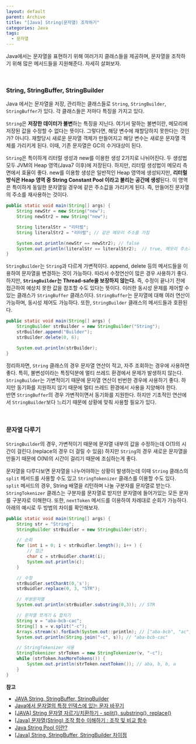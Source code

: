 ```yaml
---
layout: default
parent: Archive
title: "[Java] String(문자열) 조작하기"
categories: Java
tags:
  - 문자열
---  
```


Java에서는 문자열을 표현하기 위해 여러가지 클래스들을 제공하며, 문자열을 조작하기 위해 많은 메서드들을 지원해준다. 자세히 살펴보자.  

<br />  

### String, StringBuffer, StringBuilder
Java 에서는 문자열을 저장, 관리하는 클래스들로 `String`, `StringBuilder`, `StringBuffer`가 있다. 각 클래스들은 저마다 특징을 가지고 있다.  

`String`은 **저장한 데이터가 불변**하는 특징을 지닌다. 여기서 말하는 불변이란, 메모리에 저장된 값을 수정할 수 없다는 뜻이다. 그렇다면, 해당 변수에 재할당하지 못한다는 것인가? 아니다. 재할당시 새로운 문자열 객체가 만들어지고 해당 변수는 새로운 문자열 객체를 가리키게 된다. 이때, 기존 문자열은 GC의 수거대상이 된다.  

`String`은 특이하게 리터럴 생성과 new를 이용한 생성 2가지로 나뉘어진다. 두 생성법 모두 JVM의 Heap 영역(Java7 이후)에 저장된다. 하지만, 리터럴 생성법이 메모리 측면에서 효율이 좋다. new를 이용항 생성은 일반적인 Heap 영역에 생성되지만, **리터럴 방식은 Heap 영역 중 String Constant Pool 이라고 불리는 공간에 생성**된다. 이 영역은 특이하게 동일한 문자열일 경우에 같은 주소값을 가리키게 된다. 즉, 만들어진 문자열의 주소를 재사용하는 것이다.  
```java
public static void main(String[] args) {
    String newStr = new String("new");
    String newStr2 = new String("new");

    String literalStr = "리터럴";
    String literalStr2 = "리터럴"; // 같은 메모리 주소를 가짐

    System.out.println(newStr == newStr2); // false
    System.out.println(literalStr == literalStr2);  // true, 메모리 주소가 같으므로
}
```  

`StringBuilder`는 `String`과 다르게 가변적이다. append, delete 등의 메서드들을 이용하여 문자열을 변경하는 것이 가능하다. 따라서 수정연산이 많은 경우 사용하기 좋다. 하지만, **`StringBuilder`는 Thread-safe을 보장하지 않는다.** 즉, 수정이 끝나기 전에 접근하여 예상치 못한 값을 참조할 수도 있다는 뜻이다. 이러한 동시성 문제를 제어할 수 있는 클래스가 `StringBuffer` 클래스이다. `StringBuffer`는 문자열에 대해 여러 연산이 가능하며, 동시성 제어도 가능하다. 또한, `StringBuilder` 클래스의 메서드들과 호환된다.  

```java
public static void main(String[] args) {
    StringBuilder strBuilder = new StringBuilder("String");
    strBuilder.append("Builder");
    strBuilder.delete(0, 6);

    System.out.println(strBuilder);
}
```

정리하자면, `String` 클래스의 경우 문자열 연산이 적고, 자주 조회하는 경우에 사용하면 좋다. 특히, 불변성이라는 특징덕분에 멀티 쓰레드 환경에서 문제가 발생하지 않는다.  
`StringBuilder`는 가변적이기 때문에 문자열 연산이 빈번한 경우에 사용하기 좋다. 하지만 동기화를 지원하지 않기 때문에 멀티 쓰레드 환경에서 사용을 지양해야 한다.  
반면 `StringBuffer`의 경우 가변적이면서 동기화를 지원한다. 하지만 기초적인 연산에서 `StringBuilder`보다 느리기 때문에 상황에 맞춰 사용할 필요가 있다.

<br />  

### 문자열 다루기  
`StringBuilder`의 경우, 가변적이기 때문에 문자열 내부의 값을 수정하는데 O(1)의 시간이 걸린다.(replace의 경우 더 걸릴 수 있음) 하지만 `String`의 경우 새로운 문자열을 만들기 때문에 O(N)의 시간이 걸리기 때문에 조심하는게 좋다.  

문자열을 다루다보면 문자열을 나누어야하는 상황이 발생하는데 이때 `String` 클래스의 `split` 메서드를 사용할 수도 있고 `StringTokenizer` 클래스를 이용할 수도 있다. `split` 메서드의 경우, String 배열을 리턴하며 나눌 구분자를 문자열로 받는다. `StringTokenizer` 클래스는 구분자를 문자열로 받지만 문자열에 들어가있는 모든 문자를 구분자로 이해한다. 또한, `nextToken` 메서드를 이용하여 차례대로 순회가 가능하다. 아래의 예시로 두 방법의 차이를 확인해보자.  

```java
public static void main(String[] args) {
    String str = "String";
    StringBuilder strBuidler = new StringBuilder(str);

    // 순회
    for (int i = 0; i < strBuidler.length(); i++ ) {
        // 접근
        char c = strBuidler.charAt(i);
        System.out.println(c);
    }

    // 수정
    strBuidler.setCharAt(0,'s');
    strBuidler.replace(0, 3, "STR");

    // 부분문자열
    System.out.println(strBuidler.substring(0,3)); // STR

    // 문자열 쪼개기 & 합치기
    String v = "aba-bcb-cac";
    String[] s = v.split("-c");
    Arrays.stream(s).forEach(System.out::println); // ["aba-bcb", "ac"]
    System.out.println(String.join("-c", s)); // "aba-bcb-cac"

    // StringTokenizer 사용
    StringTokenizer strToken = new StringTokenizer(v, "-c");
    while (strToken.hasMoreTokens()) {
        System.out.println(strToken.nextToken()); // aba, b, b, a
    }
}
```  

**참고**  
- [JAVA String, StringBuffer, StringBuilder](https://jeong-pro.tistory.com/85?category=793347)
- [Java에서 문자열의 특정 인덱스에 있는 문자 바꾸기](https://www.techiedelight.com/ko/replace-character-specific-index-java-string/)
- [[JAVA] String 문자열 자르기/치환하기 - split(), substring(), replace()](https://velog.io/@yanghl98/java-%EB%AC%B8%EC%9E%90%EC%97%B4-%EC%A1%B0%EC%9E%91)
- [[Java] 문자열(String) 조작 함수 이해하기 : 조작 및 비교 함수](https://adjh54.tistory.com/103)
- [Java String Pool 이란?](https://velog.io/@jeb1225/JAVA-String-Pool)
- [[Java] String, StringBuffer, StringBuilder 차이점](https://barbera.tistory.com/45)